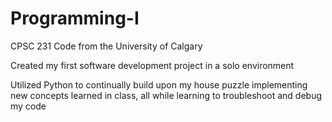 # Programming-I
CPSC 231 Code from the University of Calgary

Created my first software development project in a solo environment 

Utilized Python to continually build upon my house puzzle implementing new concepts learned in class, all while learning to troubleshoot and debug my code
